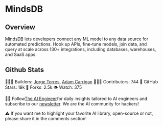 # MindsDB

## Overview
[MindsDB](https://www.linkedin.com/company/mindsdb/) lets developers connect any ML model to any data source for automated predictions. Hook up APIs, fine-tune models, join data, and query at scale across 130+ integrations, including databases, warehouses, and SaaS apps.

## Github Stats
👷🏽‍♀️ Builders: [Jorge Torres](https://www.linkedin.com/in/torresjorge/), [Adam Carrigan](https://www.linkedin.com/in/carrigan/)
👩🏽‍💻 Contributors: 744
💫 GitHub Stars: 19k
🍴 Forks: 2.5k
👁️ Watch: 375

🧙🏽 Follow[The AI Engineer](https://www.linkedin.com/company/theaiengineer/)for daily insights tailored to AI engineers and subscribe to our [newsletter](http://theaiengineerco.substack.com). We are the AI community for hackers!

⚠️ If you want me to highlight your favorite AI library, open-source or not, please share it in the comments section!